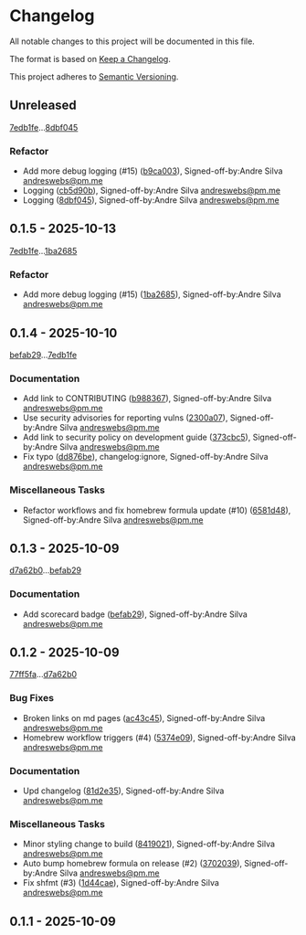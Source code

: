 # Changelog

All notable changes to this project will be documented in this file.

The format is based on [Keep a Changelog](https://keepachangelog.com/en/1.0.0/).

This project adheres to [Semantic Versioning](https://semver.org/spec/v2.0.0.html).

## Unreleased

[7edb1fe](7edb1feeb6ddcdda9c5ed02b8474d94691cfba70)...[8dbf045](8dbf045eaeb20157d6564906d9e0f6aca8689190)

### Refactor

- Add more debug logging (#15) ([b9ca003](b9ca003b0738da76330a11577f81dbe8c0a8e2d3)), Signed-off-by:Andre Silva <andreswebs@pm.me>
- Logging ([cb5d90b](cb5d90b0f661935dfc107ab64802b832d5a58ae4)), Signed-off-by:Andre Silva <andreswebs@pm.me>
- Logging ([8dbf045](8dbf045eaeb20157d6564906d9e0f6aca8689190)), Signed-off-by:Andre Silva <andreswebs@pm.me>

## 0.1.5 - 2025-10-13

[7edb1fe](7edb1feeb6ddcdda9c5ed02b8474d94691cfba70)...[1ba2685](1ba26851dc1654987b70955ad57065020d8efcb4)

### Refactor

- Add more debug logging (#15) ([1ba2685](1ba26851dc1654987b70955ad57065020d8efcb4)), Signed-off-by:Andre Silva <andreswebs@pm.me>

## 0.1.4 - 2025-10-10

[befab29](befab299b8ce1821565b62ac29fffede5bc0d880)...[7edb1fe](7edb1feeb6ddcdda9c5ed02b8474d94691cfba70)

### Documentation

- Add link to CONTRIBUTING ([b988367](b9883674090a6b6caabd989575e69fe4ba328295)), Signed-off-by:Andre Silva <andreswebs@pm.me>
- Use security advisories for reporting vulns ([2300a07](2300a0728a61e2a695320701e611695862f93e27)), Signed-off-by:Andre Silva <andreswebs@pm.me>
- Add link to security policy on development guide ([373cbc5](373cbc5c451a211d79da4b5db2419535c1ffe207)), Signed-off-by:Andre Silva <andreswebs@pm.me>
- Fix typo ([dd876be](dd876be85013e913ed1b2be8b79d229776f3912a)), changelog:ignore, Signed-off-by:Andre Silva <andreswebs@pm.me>

### Miscellaneous Tasks

- Refactor workflows and fix homebrew formula update (#10) ([6581d48](6581d487e0d65152a41231d264e1dc0fdb9c3b37)), Signed-off-by:Andre Silva <andreswebs@pm.me>

## 0.1.3 - 2025-10-09

[d7a62b0](d7a62b05e097dc6f8a8ac0d4d75a97a1f2d49bc5)...[befab29](befab299b8ce1821565b62ac29fffede5bc0d880)

### Documentation

- Add scorecard badge ([befab29](befab299b8ce1821565b62ac29fffede5bc0d880)), Signed-off-by:Andre Silva <andreswebs@pm.me>

## 0.1.2 - 2025-10-09

[77ff5fa](77ff5fabfd26c1889c0d4f2d55f115f9ac4ae7da)...[d7a62b0](d7a62b05e097dc6f8a8ac0d4d75a97a1f2d49bc5)

### Bug Fixes

- Broken links on md pages ([ac43c45](ac43c45b4262461248114bd3ef92921f2bb21ac7)), Signed-off-by:Andre Silva <andreswebs@pm.me>
- Homebrew workflow triggers (#4) ([5374e09](5374e0966aecbf8bccc398fc653491f001191ca1)), Signed-off-by:Andre Silva <andreswebs@pm.me>

### Documentation

- Upd changelog ([81d2e35](81d2e359f104df051e3dee4a70a5abbfa34f836c)), Signed-off-by:Andre Silva <andreswebs@pm.me>

### Miscellaneous Tasks

- Minor styling change to build ([8419021](84190214de9ffc756a1f688af1af785c5a251ad7)), Signed-off-by:Andre Silva <andreswebs@pm.me>
- Auto bump homebrew formula on release (#2) ([3702039](3702039397577933e25f2675541df844b463db5b)), Signed-off-by:Andre Silva <andreswebs@pm.me>
- Fix shfmt (#3) ([1d44cae](1d44cae807cc902cbe90869a7102b0f7b603170f)), Signed-off-by:Andre Silva <andreswebs@pm.me>

## 0.1.1 - 2025-10-09

<!-- generated by git-cliff -->
